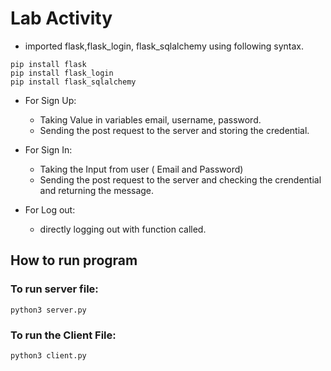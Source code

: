 # Lab Activity
- imported flask,flask_login, flask_sqlalchemy using following syntax.
```
pip install flask
pip install flask_login
pip install flask_sqlalchemy
```

- For Sign Up:
  - Taking Value in variables email, username, password.
  - Sending the post request to the server and storing the credential.

- For Sign In:
  - Taking the Input from user ( Email and Password)
  - Sending the post request to the server and checking the crendential and returning the message.

- For Log out:
  - directly logging out with function called.

## How to run program
### To run server file:
```
python3 server.py
```
### To run the Client File:
``` 
python3 client.py
```